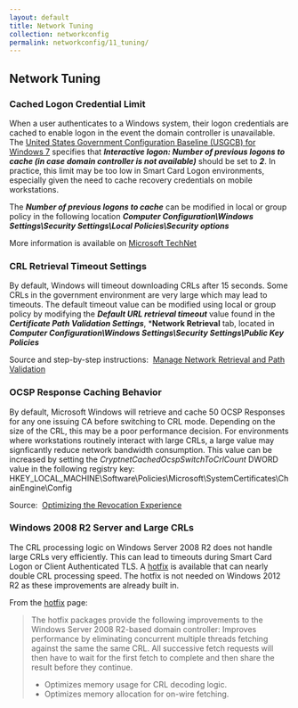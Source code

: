 ```yaml
---
layout: default
title: Network Tuning
collection: networkconfig
permalink: networkconfig/11_tuning/
---
```


## Network Tuning

### Cached Logon Credential Limit
When a user authenticates to a Windows system, their logon credentials are cached to enable logon in the event the domain controller is unavailable. The [United States Government Configuration Baseline (USGCB) for Windows 7](https://usgcb.nist.gov/usgcb/microsoft/download_win7.html) specifies that ***Interactive logon: Number of previous logons to cache (in case domain controller is not available)*** should be set to ***2***. In practice, this limit may be too low in Smart Card Logon environments, especially given the need to cache recovery credentials on mobile workstations.

The ***Number of previous logons to cache*** can be modified in local or group policy in the following location
***Computer Configuration\Windows Settings\Security Settings\Local Policies\Security options***

More information is available on [Microsoft TechNet](https://technet.microsoft.com/en-us/library/jj852209%28v=ws.11%29.aspx)

### CRL Retrieval Timeout Settings
By default, Windows will timeout downloading CRLs after 15 seconds. Some CRLs in the government environment are very large which may lead to timeouts. The default timeout value can be modified using local or group policy by modifying the ***Default URL retrieval timeout*** value found in the ***Certificate Path Validation Settings***, ***Network Retrieval**  tab, located in ***Computer Configuration\Windows Settings\Security Settings\Public Key Policies***

Source and step-by-step instructions:&nbsp; [Manage Network Retrieval and Path Validation](https://technet.microsoft.com/en-us/library/cc771429%28v=ws.11%29.aspx)

### OCSP Response Caching Behavior
By default, Microsoft Windows will retrieve and cache 50 OCSP Responses for any one issuing CA before switching to CRL mode. Depending on the size of the CRL, this may be a poor performance decision. For environments where workstations routinely interact with large CRLs, a large value may signficantly reduce network bandwidth consumption.  This value can be increased by setting the *CryptnetCachedOcspSwitchToCrlCount* DWORD value in the following registry key:
HKEY_LOCAL_MACHINE\Software\Policies\Microsoft\SystemCertificates\ChainEngine\Config

Source:&nbsp; [Optimizing the Revocation Experience](https://technet.microsoft.com/en-us/library/ee619783%28v=ws.10%29.aspx)


### Windows 2008 R2 Server  and Large CRLs
The CRL processing logic on Windows Server 2008 R2 does not handle large CRLs very efficiently. This can lead to timeouts during Smart Card Logon or Client Authenticated TLS. A [hotfix](https://support.microsoft.com/en-us/help/2831238/crl-processing-causes-high-cpu-usage--heavy-network-traffic--and-servi) is available that can nearly double CRL processing speed. The hotfix is not needed on Windows 2012 R2 as these improvements are already built in.

From the [hotfix](https://support.microsoft.com/en-us/help/2831238/crl-processing-causes-high-cpu-usage--heavy-network-traffic--and-servi) page: 
> The hotfix packages provide the following improvements to the Windows
> Server 2008 R2-based domain controller:  Improves performance by
> eliminating concurrent multiple threads fetching against the same the
> same CRL. All successive fetch requests will then have to wait for the
> first fetch to complete and then share the result before they
> continue.
> 
>  - Optimizes memory usage for CRL decoding logic.
>  - Optimizes memory allocation for on-wire fetching.
